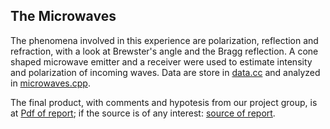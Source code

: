 ## The Microwaves

The phenomena involved in this experience are polarization, reflection and refraction, with a look at Brewster's angle and the Bragg reflection. A cone shaped microwave emitter and a receiver were used to estimate intensity and polarization of incoming waves. Data are store in [data.cc](/Microwaves/data.cc) and analyzed in [microwaves.cpp](/Microwaves/microwaves.cpp).

The final product, with comments and hypotesis from our project group, is at [Pdf of report](/Microwaves/microwaves_report.pdf); if the source is of any interest: [source of report](/Microwaves/microwaves_report.tex).

